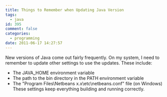 ```yaml
---
title: Things to Remember when Updating Java Version
tags:
  - java
id: 395
comment: false
categories:
  - programming
date: 2011-06-17 14:27:57
---
```


New versions of Java come out fairly frequently. On my system, I need to remember to update other settings to use the updates. These include:

*   The JAVA_HOME environment variable
*   The path to the bin directory in the PATH environment variable
*   The "Program Files\Netbeans x.x\etc\netbeans.conf" file (on Windows)
These settings keep everything building and running correctly.